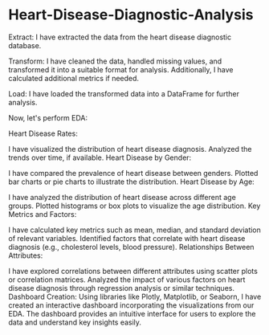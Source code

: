 # Heart-Disease-Diagnostic-Analysis
Extract:
I have extracted the data from the heart disease diagnostic database.

Transform:
I have cleaned the data, handled missing values, and transformed it into a suitable format for analysis. Additionally, I have calculated additional metrics if needed.

Load:
I have loaded the transformed data into a DataFrame for further analysis.

Now, let's perform EDA:

Heart Disease Rates:

I have visualized the distribution of heart disease diagnosis.
Analyzed the trends over time, if available.
Heart Disease by Gender:

I have compared the prevalence of heart disease between genders.
Plotted bar charts or pie charts to illustrate the distribution.
Heart Disease by Age:

I have analyzed the distribution of heart disease across different age groups.
Plotted histograms or box plots to visualize the age distribution.
Key Metrics and Factors:

I have calculated key metrics such as mean, median, and standard deviation of relevant variables.
Identified factors that correlate with heart disease diagnosis (e.g., cholesterol levels, blood pressure).
Relationships Between Attributes:

I have explored correlations between different attributes using scatter plots or correlation matrices.
Analyzed the impact of various factors on heart disease diagnosis through regression analysis or similar techniques.
Dashboard Creation:
Using libraries like Plotly, Matplotlib, or Seaborn, I have created an interactive dashboard incorporating the visualizations from our EDA. The dashboard provides an intuitive interface for users to explore the data and understand key insights easily.
